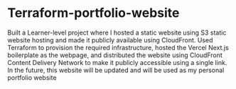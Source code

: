 # Terraform-portfolio-website

Built a Learner-level project where I hosted a static website using S3 static website hosting and made it publicly available using CloudFront. Used Terraform to provision the required infrastructure, hosted the Vercel Next.js boilerplate as the webpage, and distributed the website using CloudFront Content Delivery Network to make it publicly accessible using a single link. In the future, this website will be updated and will be used as my personal portfolio website
